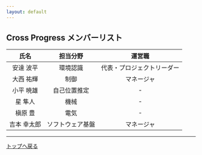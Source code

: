 ```yaml
---
layout: default
---
```


<link rel="shortcut icon" type="image/x-icon" href="/favicon.ico?">

## Cross Progress メンバーリスト

| 氏名 | 担当分野 | 運営職 |
| :---: | :---: | :---: |
| 安達 波平 | 環境認識 | 代表・プロジェクトリーダー |
| 大西 祐輝 | 制御 | マネージャ |
| 小平 暁雄 | 自己位置推定 | - |
| 星 隼人 | 機械 | - |
| 槇原 豊 | 電気 | - |
| 吉本 幸太郎 | ソフトウェア基盤 | マネージャ |

---

[トップへ戻る](..)
